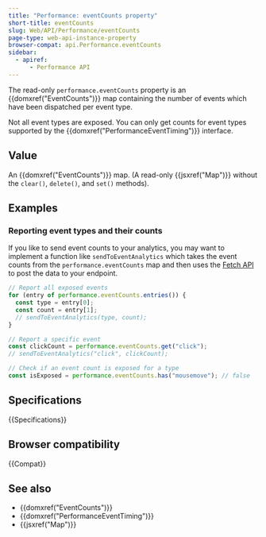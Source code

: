 ```yaml
---
title: "Performance: eventCounts property"
short-title: eventCounts
slug: Web/API/Performance/eventCounts
page-type: web-api-instance-property
browser-compat: api.Performance.eventCounts
sidebar:
  - apiref:
      - Performance API
---
```


The read-only `performance.eventCounts` property is an {{domxref("EventCounts")}} map containing the number of events which have been dispatched per event type.

Not all event types are exposed. You can only get counts for event types supported by the {{domxref("PerformanceEventTiming")}} interface.

## Value

An {{domxref("EventCounts")}} map.
(A read-only {{jsxref("Map")}} without the `clear()`, `delete()`, and `set()` methods).

## Examples

### Reporting event types and their counts

If you like to send event counts to your analytics, you may want to implement a function like `sendToEventAnalytics` which takes the event counts from the `performance.eventCounts` map and then uses the [Fetch API](/en-US/docs/Web/API/Fetch_API) to post the data to your endpoint.

```js
// Report all exposed events
for (entry of performance.eventCounts.entries()) {
  const type = entry[0];
  const count = entry[1];
  // sendToEventAnalytics(type, count);
}

// Report a specific event
const clickCount = performance.eventCounts.get("click");
// sendToEventAnalytics("click", clickCount);

// Check if an event count is exposed for a type
const isExposed = performance.eventCounts.has("mousemove"); // false
```

## Specifications

{{Specifications}}

## Browser compatibility

{{Compat}}

## See also

- {{domxref("EventCounts")}}
- {{domxref("PerformanceEventTiming")}}
- {{jsxref("Map")}}
